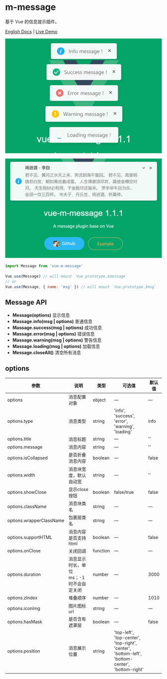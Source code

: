 # m-message

基于 Vue 的信息提示插件。


[English Docs](README.md) | [Live Demo](https://mengdu.github.io/m-message/example/)



<div align="center">

![](./20190722111215.png)

![](./20190722111342.png)
</div>



```js
import Message from 'vue-m-message'

Vue.use(Message) // will mount `Vue.prototype.$message`
// or
Vue.use(Message, { name: 'msg' }) // will mount `Vue.prototype.$msg`
```

## Message API

+ **Message(options)** 显示信息
+ **Massage.info(msg | options)** 普通信息
+ **Massage.success(msg | options)** 成功信息
+ **Massage.error(msg | options)** 错误信息
+ **Massage.warning(msg | options)** 警告信息
+ **Massage.loading(msg | options)** 加载信息
+ **Message.closeAll()** 清空所有消息

## options

| 参数      | 说明    | 类型      | 可选值       | 默认值   |
|---------- |-------- |---------- |-------------  |-------- |
| options   | 消息配置对象   | object | —  |    —   |
| options.type   |  消息类型  | string | 'info', 'success', 'error', 'warning', 'loading'  |   info   |
| options.title   |  消息标题  | string | —  |    ''   |
| options.message   |  消息内容  | string | —  |    ''   |
| options.isCollapsed   |  是否折叠消息内容  | boolean | —  |   false   |
| options.width   |  消息块宽度，默认自动宽  | string | —  |  ''  |
| options.showClose   |  显示close按钮  | boolean | false/true |   false   |
| options.className   |  消息块类名  | string | — |  — |
| options.wrapperClassName   |  包裹层类名  | string | — |  — |
| options.supportHTML   |  消息内容是否支持html  | boolean | — | false |
| options.onClose   |  关闭回调   | function | —  |    —   |
| options.duration   |  消息显示时长，单位ms；-1时不会自定关闭  | number | —  |   3000   |
| options.zIndex   |  堆叠顺序   | number | —  |    1010   |
| options.iconImg   | 图片图标url  | string | —  |   —   |
| options.hasMask   | 是否含有遮罩层  | boolean | —  |  false   |
| options.position   | 消息展示位置  | string | 'top-left', 'top-center', 'top-right', 'center', 'bottom-left', 'bottom-center', 'bottom-right' |

